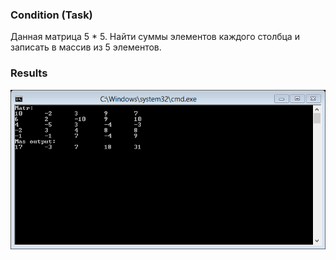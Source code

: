 ### Condition (Task)
Данная матрица 5 * 5. Найти суммы элементов каждого столбца и записать в массив из 5 элементов.

### Results
![Results](screen.png)